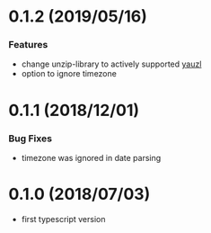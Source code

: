 <a name="0.1.2"></a>
# 0.1.2 (2019/05/16)

### Features
* change unzip-library to actively supported [yauzl](https://github.com/thejoshwolfe/yauzl)
* option to ignore timezone

<a name="0.1.1"></a>
# 0.1.1 (2018/12/01)

### Bug Fixes
* timezone was ignored in date parsing

<a name="0.1.0"></a>
# 0.1.0 (2018/07/03)

* first typescript version
